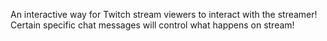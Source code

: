 An interactive way for Twitch stream viewers to interact with the streamer!
Certain specific chat messages will control what happens on stream! 

